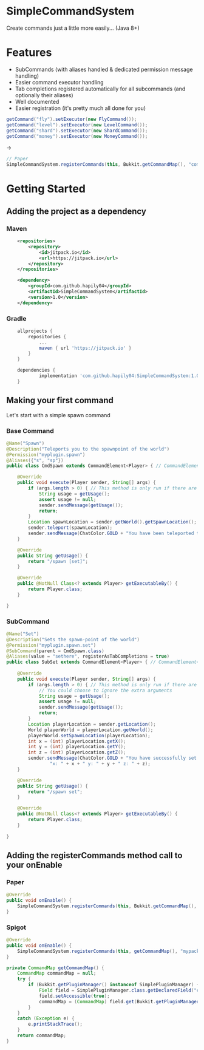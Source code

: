 # SimpleCommandSystem
Create commands just a little more easily... (Java 8+)

# Features
- SubCommands (with aliases handled & dedicated permission message handling)
- Easier command executor handling
- Tab completions registered automatically for all subcommands (and optionally their aliases)
- Well documented
- Easier registration (it's pretty much all done for you)
```java
getCommand("fly").setExecutor(new FlyCommand());
getCommand("level").setExecutor(new LevelCommand());
getCommand("shard").setExecutor(new ShardCommand());
getCommand("money").setExecutor(new MoneyCommand());
```
->
```java
// Paper
SimpleCommandSystem.registerCommands(this, Bukkit.getCommandMap(), "com.github.hapily04.myserver");
```

# Getting Started
## Adding the project as a dependency
### Maven
```xml
	<repositories>
		<repository>
		    <id>jitpack.io</id>
		    <url>https://jitpack.io</url>
		</repository>
	</repositories>
```
```xml
	<dependency>
	    <groupId>com.github.hapily04</groupId>
	    <artifactId>SimpleCommandSystem</artifactId>
	    <version>1.0</version>
	</dependency>
```
### Gradle
```groovy
	allprojects {
		repositories {
			...
			maven { url 'https://jitpack.io' }
		}
	}
```
```groovy
	dependencies {
	        implementation 'com.github.hapily04:SimpleCommandSystem:1.0'
	}
```
## Making your first command
Let's start with a simple spawn command
### Base Command
```java
@Name("Spawn")
@Description("Teleports you to the spawnpoint of the world")
@Permission("myplugin.spawn")
@Aliases({"s", "sp"})
public class CmdSpawn extends CommandElement<Player> { // CommandElement<Player> because we only want players to execute the command

    @Override
    public void execute(Player sender, String[] args) {
        if (args.length > 0) { // This method is only run if there are no matching subcommand arguments
            String usage = getUsage();
            assert usage != null;
            sender.sendMessage(getUsage());
            return;
        }
        Location spawnLocation = sender.getWorld().getSpawnLocation();
        sender.teleport(spawnLocation);
        sender.sendMessage(ChatColor.GOLD + "You have been teleported to the spawn location in your world!");
    }

    @Override
    public String getUsage() {
        return "/spawn [set]";
    }

    @Override
    public @NotNull Class<? extends Player> getExecutableBy() {
        return Player.class;
    }

}
```
### SubCommand
```java
@Name("Set")
@Description("Sets the spawn-point of the world")
@Permission("myplugin.spawn.set")
@SubCommand(parent = CmdSpawn.class)
@Aliases(value = "sethere", registerAsTabCompletions = true)
public class SubSet extends CommandElement<Player> { // CommandElement<Player> because we only want players to execute the command
    
    @Override
    public void execute(Player sender, String[] args) {
        if (args.length > 0) { // This method is only run if there are no matching subcommand arguments for this subcommand
            // You could choose to ignore the extra arguments
            String usage = getUsage();
            assert usage != null;
            sender.sendMessage(getUsage());
            return;
        }
        Location playerLocation = sender.getLocation();
        World playerWorld = playerLocation.getWorld();
        playerWorld.setSpawnLocation(playerLocation);
        int x = (int) playerLocation.getX();
        int y = (int) playerLocation.getY();
        int z = (int) playerLocation.getZ();
        sender.sendMessage(ChatColor.GOLD + "You have successfully set the spawn location of your world to " +
                "x: " + x + " y: " + y + " z: " + z);
    }

    @Override
    public String getUsage() {
        return "/spawn set";
    }

    @Override
    public @NotNull Class<? extends Player> getExecutableBy() {
        return Player.class;
    } 
    
}
```
## Adding the registerCommands method call to your onEnable
### Paper
```java
@Override
public void onEnable() {
	SimpleCommandSystem.registerCommands(this, Bukkit.getCommandMap(), "mypackage");
}
```
### Spigot
```java
@Override
public void onEnable() {
	SimpleCommandSystem.registerCommands(this, getCommandMap(), "mypackage");
}

private CommandMap getCommandMap() {
	CommandMap commandMap = null;
	try {
		if (Bukkit.getPluginManager() instanceof SimplePluginManager) {
			Field field = SimplePluginManager.class.getDeclaredField("commandMap");
			field.setAccessible(true);
			commandMap = (CommandMap) field.get(Bukkit.getPluginManager());
		}
	} 
	catch (Exception e) {
		e.printStackTrace();
	}
	return commandMap;
}
```
